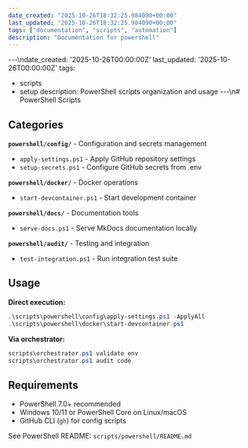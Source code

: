 ```yaml
---
date_created: "2025-10-26T18:32:25.984090+00:00"
last_updated: "2025-10-26T18:32:25.984090+00:00"
tags: ["documentation", "scripts", "automation"]
description: "Documentation for powershell"
---
```


---\ndate_created: '2025-10-26T00:00:00Z'
last_updated: '2025-10-26T00:00:00Z'
tags:

- scripts
- setup
  description: PowerShell scripts organization and usage
  ---\n# PowerShell Scripts

## Categories

**`powershell/config/`** - Configuration and secrets management

- `apply-settings.ps1` - Apply GitHub repository settings
- `setup-secrets.ps1` - Configure GitHub secrets from .env

**`powershell/docker/`** - Docker operations

- `start-devcontainer.ps1` - Start development container

**`powershell/docs/`** - Documentation tools

- `serve-docs.ps1` - Serve MkDocs documentation locally

**`powershell/audit/`** - Testing and integration

- `test-integration.ps1` - Run integration test suite

## Usage

**Direct execution:**

```powershell
.\scripts\powershell\config\apply-settings.ps1 -ApplyAll
.\scripts\powershell\docker\start-devcontainer.ps1
```

**Via orchestrator:**

```powershell
scripts\orchestrator.ps1 validate env
scripts\orchestrator.ps1 audit code
```

## Requirements

- PowerShell 7.0+ recommended
- Windows 10/11 or PowerShell Core on Linux/macOS
- GitHub CLI (`gh`) for config scripts

See PowerShell README: `scripts/powershell/README.md`
